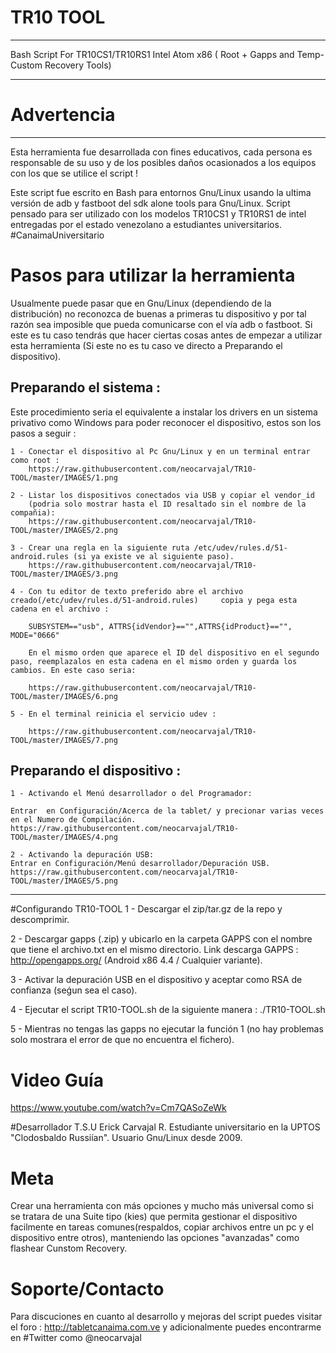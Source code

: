 # TR10 TOOL 
- - - - - - - - - - - - - - - - - - - - - - - - - - - - - - - - - - - - - - - - - - - - - - -
Bash Script For TR10CS1/TR10RS1 Intel Atom x86 ( Root + Gapps and Temp-Custom Recovery Tools) 
- - - - - - - - - - - - - - - - - - - - - - - - - - - - - - - - - - - - - - - - - - - - - - - -

# Advertencia
___________

Esta herramienta fue desarrollada con fines educativos, cada persona es responsable de su uso y de los posibles daños ocasionados a los equipos con los que se utilice el script !

Este script fue escrito en Bash para entornos Gnu/Linux usando la ultima versión de adb y fastboot del sdk alone tools para Gnu/Linux. Script pensado para ser utilizado con los modelos TR10CS1 y TR10RS1 de intel entregadas por el estado venezolano a estudiantes universitarios. #CanaimaUniversitario

# Pasos para utilizar la herramienta	
Usualmente puede pasar que en Gnu/Linux (dependiendo de la distribución) no reconozca de buenas a primeras tu dispositivo y por tal razón sea imposible que pueda comunicarse con el vía adb o fastboot. Si este es tu caso tendrás que hacer ciertas cosas antes de empezar a utilizar esta herramienta (Si este no es tu caso ve directo a Preparando el dispositivo).

## Preparando el sistema :	

Este procedimiento seria el equivalente a instalar los drivers en un sistema privativo como Windows para poder reconocer el dispositivo, estos son los pasos a seguir :

	1 - Conectar el dispositivo al Pc Gnu/Linux y en un terminal entrar como root :
		https://raw.githubusercontent.com/neocarvajal/TR10-TOOL/master/IMAGES/1.png

    2 - Listar los dispositivos conectados via USB y copiar el vendor_id 
  		(podria solo mostrar hasta el ID resaltado sin el nombre de la compañia):
		https://raw.githubusercontent.com/neocarvajal/TR10-TOOL/master/IMAGES/2.png

	3 - Crear una regla en la siguiente ruta /etc/udev/rules.d/51-android.rules (si ya existe ve al siguiente paso).
		https://raw.githubusercontent.com/neocarvajal/TR10-TOOL/master/IMAGES/3.png

	4 - Con tu editor de texto preferido abre el archivo creado(/etc/udev/rules.d/51-android.rules) 	copia y pega esta cadena en el archivo :
	
		SUBSYSTEM=="usb", ATTRS{idVendor}=="",ATTRS{idProduct}=="", MODE="0666"

  		En el mismo orden que aparece el ID del dispositivo en el segundo paso, reemplazalos en esta cadena en el mismo orden y guarda los cambios. En este caso seria:

		https://raw.githubusercontent.com/neocarvajal/TR10-TOOL/master/IMAGES/6.png

	5 - En el terminal reinicia el servicio udev :

		https://raw.githubusercontent.com/neocarvajal/TR10-TOOL/master/IMAGES/7.png

## Preparando el dispositivo :	
	
	1 - Activando el Menú desarrollador o del Programador:	
	
	Entrar  en Configuración/Acerca de la tablet/ y precionar varias veces en el Numero de Compilación.	
	https://raw.githubusercontent.com/neocarvajal/TR10-TOOL/master/IMAGES/4.png

	2 - Activando la depuración USB:
	Entrar en Configuración/Menú desarrollador/Depuración USB.	
	https://raw.githubusercontent.com/neocarvajal/TR10-TOOL/master/IMAGES/5.png

-----------------------------------------------------------------------------------------------

#Configurando TR10-TOOL
1 - Descargar el zip/tar.gz de la repo y descomprimir.

2 - Descargar gapps (.zip) y ubicarlo en la carpeta GAPPS con el nombre que tiene el archivo.txt en el mismo directorio. Link descarga GAPPS : http://opengapps.org/ (Android x86 4.4 / Cualquier variante).

3 - Activar la depuración USB en el dispositivo y aceptar como RSA de confianza (seǵun sea el caso).

4 - Ejecutar el script TR10-TOOL.sh de la siguiente manera : ./TR10-TOOL.sh

5 - Mientras no tengas las gapps no ejecutar la función 1 (no hay problemas solo mostrara el error de que no encuentra el fichero).

# Video Guía
https://www.youtube.com/watch?v=Cm7QASoZeWk

#Desarrollador
T.S.U Erick Carvajal R. Estudiante universitario en la UPTOS "Clodosbaldo Russiían". Usuario Gnu/Linux desde 2009.

# Meta
Crear una herramienta con más opciones y mucho más universal como si se tratara de una Suite tipo (kies) que permita gestionar el dispositivo facilmente en tareas comunes(respaldos, copiar archivos entre un pc y el dispositivo entre otros), manteniendo las opciones "avanzadas" como flashear Cunstom Recovery.

# Soporte/Contacto
Para discuciones en cuanto al desarrollo y mejoras del script puedes visitar el foro : http://tabletcanaima.com.ve y adicionalmente puedes encontrarme en #Twitter como @neocarvajal

